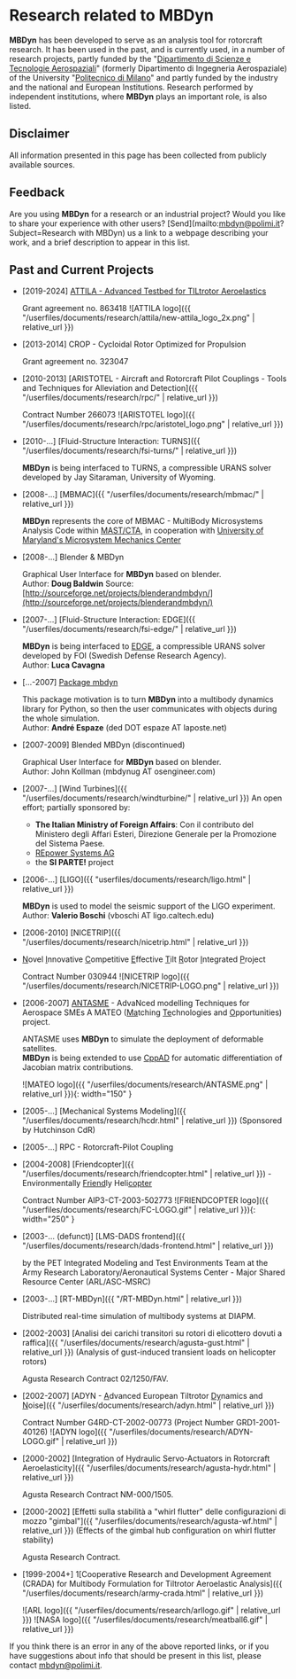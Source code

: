 ---
---

# Research related to MBDyn

**MBDyn** has been developed to serve as an analysis tool for 
rotorcraft research. It has been used in the past, 
and is currently used, in a number of research projects, 
partly funded by the 
"[Dipartimento di Scienze e Tecnologie Aerospaziali](https://www.aero.polimi.it)" (formerly Dipartimento di Ingegneria Aerospaziale)
of the University "[Politecnico di Milano](https://www.polimi.it)" 
and partly funded by the industry and the national and European Institutions. 
Research performed by independent institutions, 
where **MBDyn** plays an important role, is also listed.

## Disclaimer

All information presented in this page has been collected 
from publicly available sources.

## Feedback

Are you using **MBDyn** for a research or an industrial project? 
Would you like to share your experience with other users? 
[Send](mailto:mbdyn@polimi.it?Subject=Research with MBDyn) us a link to a webpage describing your work, 
and a brief description to appear in this list.

## Past and Current Projects

* [2019-2024] [ATTILA - Advanced Testbed for TILtrotor Aeroelastics](https://www.attila-project.eu/)

  Grant agreement no. 863418
  ![ATTILA logo]({{ "/userfiles/documents/research/attila/new-attila_logo_2x.png" | relative_url }})
 
* [2013-2014] CROP - Cycloidal Rotor Optimized for Propulsion
  
  Grant agreement no. 323047 
 
* [2010-2013] [ARISTOTEL - Aircraft and Rotorcraft Pilot Couplings - Tools and Techniques for Alleviation and Detection]({{ "/userfiles/documents/research/rpc/" | relative_url }})
  
  Contract Number 266073
  ![ARISTOTEL logo]({{ "/userfiles/documents/research/rpc/aristotel_logo.png" | relative_url }})
 
* [2010-...] [Fluid-Structure Interaction: TURNS]({{ "/userfiles/documents/research/fsi-turns/" | relative_url }})
  
  **MBDyn** is being interfaced to TURNS, a compressible URANS solver developed by Jay Sitaraman, University of Wyoming. 
 
* [2008-...] [MBMAC]({{ "/userfiles/documents/research/mbmac/" | relative_url }})

  **MBDyn** represents the core of MBMAC - MultiBody 
  Microsystems Analysis Code within [MAST/CTA](http://www.mast-cta.org/), 
  in cooperation with 
  [University of Maryland's Microsystem Mechanics Center](http://www.microsystems.umd.edu/)
 
* [2008-...] Blender & MBDyn 

  Graphical User Interface for **MBDyn** based on blender.  
  Author: **Doug Baldwin**
  Source: [http://sourceforge.net/projects/blenderandmbdyn/](http://sourceforge.net/projects/blenderandmbdyn/)
 
* [2007-...] [Fluid-Structure Interaction: EDGE]({{ "/userfiles/documents/research/fsi-edge/" | relative_url }})

  **MBDyn** is being interfaced to [EDGE](http://www.foi.se/edge), a compressible 
  URANS solver developed by FOI (Swedish Defense Research Agency).  
  Author: **Luca Cavagna**
 
* [...-2007] [Package mbdyn](http://mbdynsimsuite.sourceforge.net/project_doc/api/html/mbdyn-module.html)
  
  This package motivation is to turn **MBDyn** into a 
  multibody dynamics library for Python, so then the user 
  communicates with objects during the whole simulation.  
  Author: **André Espaze** (ded DOT espaze AT laposte.net) 
 
* [2007-2009] Blended MBDyn (discontinued) 

  Graphical User Interface for **MBDyn** based on blender.  
  Author: John Kollman (mbdynug AT osengineer.com) 
 
* [2007-...] [Wind Turbines]({{ "/userfiles/documents/research/windturbine/" | relative_url }})
  An open effort; partially sponsored by: 
  * **The Italian Ministry of Foreign Affairs**: Con il contributo del Ministero degli Affari Esteri, Direzione Generale per la Promozione del Sistema Paese. 
  * [REpower Systems AG](http://www.repower.de/)
  * the **SI PARTE!** project 
 
* [2006-...] [LIGO]({{ "userfiles/documents/research/ligo.html" | relative_url }})

  **MBDyn** is used to model the seismic support of the LIGO experiment.  
  Author: **Valerio Boschi** (vboschi AT ligo.caltech.edu) 
 
* [2006-2010] [NICETRIP]({{ "/userfiles/documents/research/nicetrip.html" | relative_url }})
- <u>N</u>ovel <u>I</u>nnovative <u>C</u>ompetitive <u>E</u>ffective <u>T</u>ilt <u>R</u>otor <u>I</u>ntegrated <u>P</u>roject 

  Contract Number 030944
  ![NICETRIP logo]({{ "/userfiles/documents/research/NICETRIP-LOGO.png" | relative_url }})
 
* [2006-2007] [ANTASME](http://www.aero.polimi.it/Antasme/) - AdvaNced modelling Techniques for Aerospace SMEs 
          A MATEO (<u>Ma</u>tching <u>Te</u>chnologies and <u>O</u>pportunities) project. 

  ANTASME uses **MBDyn** to simulate the deployment of deformable satellites.  
  **MBDyn** is being extended to use [CppAD](http://www.coin-or.org/CppAD/)
  for automatic differentiation of  Jacobian matrix contributions.

  ![MATEO logo]({{ "/userfiles/documents/research/ANTASME.png" | relative_url }}){: width="150" }
 
* [2005-...] [Mechanical Systems Modeling]({{ "/userfiles/documents/research/hcdr.html" | relative_url }}) (Sponsored by Hutchinson CdR) 
           
 
* [2005-...] RPC - Rotorcraft-Pilot Coupling 
 
* [2004-2008] [Friendcopter]({{ "/userfiles/documents/research/friendcopter.html" | relative_url }}) - Environmentally <u>Friend</u>ly Heli<u>copter</u> 

  Contract Number AIP3-CT-2003-502773
  ![FRIENDCOPTER logo]({{ "/userfiles/documents/research/FC-LOGO.gif" | relative_url }}){: width="250" }
 
* [2003-... (defunct)] [LMS-DADS frontend]({{ "/userfiles/documents/research/dads-frontend.html" | relative_url }})

  by the PET Integrated Modeling and Test Environments Team 
  at the Army Research Laboratory/Aeronautical 
  Systems Center - Major Shared Resource Center (ARL/ASC-MSRC)
 
* [2003-...] [RT-MBDyn]({{ "/RT-MBDyn.html" | relative_url }})

  Distributed real-time simulation of multibody systems at DIAPM. 
 
* [2002-2003] [Analisi dei carichi transitori su rotori di elicottero dovuti a raffica]({{ "/userfiles/documents/research/agusta-gust.html" | relative_url }})
          (Analysis of gust-induced transient loads on helicopter rotors)

  Agusta Research Contract 02/1250/FAV.
 
* [2002-2007] [ADYN - <u>A</u>dvanced European Tiltrotor <u>Dy</u>namics and <u>N</u>oise]({{ "/userfiles/documents/research/adyn.html" | relative_url }})

  Contract Number G4RD-CT-2002-00773 (Project Number GRD1-2001-40126)
  ![ADYN logo]({{ "/userfiles/documents/research/ADYN-LOGO.gif" | relative_url }})
 
* [2000-2002] [Integration of Hydraulic Servo-Actuators in Rotorcraft Aeroelasticity]({{ "/userfiles/documents/research/agusta-hydr.html" | relative_url }})

  Agusta Research Contract NM-000/1505.
 
* [2000-2002] [Effetti sulla stabilità a "whirl flutter" delle configurazioni di mozzo "gimbal"]({{ "/userfiles/documents/research/agusta-wf.html" | relative_url }})
          (Effects of the gimbal hub configuration on whirl flutter stability)

  Agusta Research Contract.
 
* [1999-2004+] 1[Cooperative Research and Development Agreement (CRADA) for Multibody Formulation for Tiltrotor Aeroelastic Analysis]({{ "/userfiles/documents/research/army-crada.html" | relative_url }})

  ![ARL logo]({{ "/userfiles/documents/research/arllogo.gif" | relative_url }})
  ![NASA logo]({{ "/userfiles/documents/research/meatball6.gif" | relative_url }})

       
If you think there is an error in any of the above reported links, or if you have suggestions about info that should be present in this list, please contact [mbdyn@polimi.it]("mailto:mbdyn@polimi.it").
